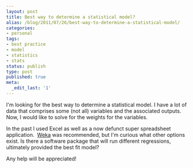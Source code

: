 ```yaml
---
layout: post
title: Best way to determine a statistical model?
alias: /blog/2011/07/26/best-way-to-determine-a-statistical-model/
categories:
- personal
tags:
- best practice
- model
- statistics
- stats
status: publish
type: post
published: true
meta:
  _edit_last: '1'
---
```

I'm looking for the best way to determine a statistical model. I have a lot of data that comprises some (not all) variables and the associated outputs. Now, I would like to solve for the weights for the variables.

In the past I used Excel as well as a now defunct super spreadsheet application.  <a title="Weka from the University of Waikato" href="http://www.cs.waikato.ac.nz/ml/weka/">Weka</a> was recommended, but I'm curious what other options exist. Is there a software package that will run different regressions, ultimately provided the best fit model?

Any help will be appreciated!

